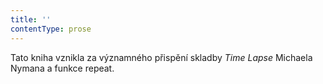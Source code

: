 ```yaml
---
title: ''
contentType: prose
---
```


<section>

Tato kniha vznikla za významného přispění skladby _Time Lapse_ Michaela Nymana a funkce repeat.

</section>
